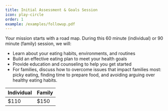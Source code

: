 ```yaml
---
title: Initial Assessment & Goals Session
icon: play-circle
order: 1
example: /examples/followup.pdf
---
```


Your mission starts with a road map. During this 60 minute (individual) or 90 minute (family) session, we will:

* Learn about your eating habits, environments, and routines
* Build an effective eating plan to meet your health goals
* Provide education and counseling to help you get started
* For families, discuss how to overcome issues that impact families most: picky eating, finding time to prepare food, and avoiding arguing over healthy eating habits.

| Individual | Family |
|---|---|
| $110 | $150 |
